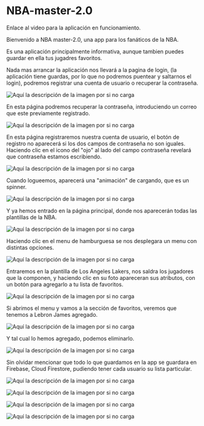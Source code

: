 # NBA-master-2.0
Enlace al video para la aplicación en funcionamiento.


Bienvenido a NBA master-2.0, una app para los fanáticos de la NBA.

Es una aplicación principalmente informativa, aunque tambien puedes guardar en ella tus jugadres favoritos.


Nada mas arrancar la aplicación nos llevará a la pagina de login, (la aplicación tiene guardas, por lo que no podremos puentear y saltarnos el login), podremos registrar una cuenta de usuario o recuperar la contraseña.

![Aquí la descripción de la imagen por si no carga](https://github.com/AdrianJimenezMontilla/NBA-master-v2/blob/master/imagenes/a1.png)


En esta página podremos recuperar la contraseña, introduciendo un correo que este previamente registrado.

![Aquí la descripción de la imagen por si no carga](https://github.com/AdrianJimenezMontilla/NBA-master-v2/blob/master/imagenes/a2.png)

En esta página registraremos nuestra cuenta de usuario, el botón de registro no aparecerá si los dos campos de contraseña no son iguales. Haciendo clic en el icono del "ojo" al lado del campo contraseña revelará que contraseña estamos escribiendo.



![Aquí la descripción de la imagen por si no carga](https://github.com/AdrianJimenezMontilla/NBA-master-v2/blob/master/imagenes/a3.png)

Cuando logueemos, aparecerá una "animación" de cargando, que es un spinner.


![Aquí la descripción de la imagen por si no carga](https://github.com/AdrianJimenezMontilla/NBA-master-v2/blob/master/imagenes/a4.png)

Y ya hemos entrado en la página principal, donde nos aparecerán todas las plantillas de la NBA.

![Aquí la descripción de la imagen por si no carga](https://github.com/AdrianJimenezMontilla/NBA-master-v2/blob/master/imagenes/a5.png)

Haciendo clic en el menu de hamburguesa se nos desplegara un menu con distintas opciones.

![Aquí la descripción de la imagen por si no carga](https://github.com/AdrianJimenezMontilla/NBA-master-v2/blob/master/imagenes/a6.png)

Entraremos en la plantilla de Los Angeles Lakers, nos saldra los jugadores que la componen, y haciendo clic en su foto apareceran sus atributos, con un botón para agregarlo a tu lista de favoritos.

![Aquí la descripción de la imagen por si no carga](https://github.com/AdrianJimenezMontilla/NBA-master-v2/blob/master/imagenes/a7.png)

Si abrimos el menu y vamos a la sección de favoritos, veremos que tenemos a Lebron James agregado.

![Aquí la descripción de la imagen por si no carga](https://github.com/AdrianJimenezMontilla/NBA-master-v2/blob/master/imagenes/a8.png)

 Y tal cual lo hemos agregado, podemos eliminarlo.

![Aquí la descripción de la imagen por si no carga](https://github.com/AdrianJimenezMontilla/NBA-master-v2/blob/master/imagenes/a9.png)

Sin olvidar mencionar que todo lo que guardamos en la app se guardara en Firebase, Cloud Firestore, pudiendo tener cada usuario su lista particular.

![Aquí la descripción de la imagen por si no carga](https://github.com/AdrianJimenezMontilla/NBA-master-v2/blob/master/imagenes/a10.png)

![Aquí la descripción de la imagen por si no carga](https://github.com/AdrianJimenezMontilla/NBA-master-v2/blob/master/imagenes/a11.png)

![Aquí la descripción de la imagen por si no carga](https://github.com/AdrianJimenezMontilla/NBA-master-v2/blob/master/imagenes/a12.png)

![Aquí la descripción de la imagen por si no carga](https://github.com/AdrianJimenezMontilla/NBA-master-v2/blob/master/imagenes/a13.png)
